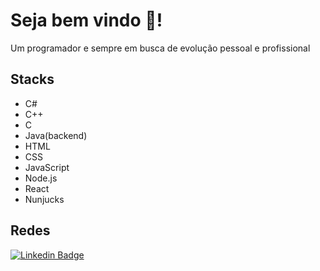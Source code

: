 # Seja bem vindo 🚀!

Um programador e sempre em busca de evolução pessoal e profissional

## Stacks

- C# 
- C++ 
- C 
- Java(backend)
- HTML 
- CSS 
- JavaScript 
- Node.js 
- React 
- Nunjucks

## Redes

[![Linkedin Badge](https://img.shields.io/badge/-Caio%20Henrique-6633cc?style=flat-square&logo=Linkedin&logoColor=white&link=https://www.linkedin.com/in/diego-schell-fernandes/)](https://www.linkedin.com/in/caiohrff/) 
